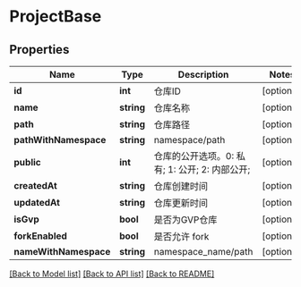 # ProjectBase

## Properties
Name | Type | Description | Notes
------------ | ------------- | ------------- | -------------
**id** | **int** | 仓库ID | [optional] 
**name** | **string** | 仓库名称 | [optional] 
**path** | **string** | 仓库路径 | [optional] 
**pathWithNamespace** | **string** | namespace/path | [optional] 
**public** | **int** | 仓库的公开选项。0: 私有; 1: 公开; 2: 内部公开; | [optional] 
**createdAt** | **string** | 仓库创建时间 | [optional] 
**updatedAt** | **string** | 仓库更新时间 | [optional] 
**isGvp** | **bool** | 是否为GVP仓库 | [optional] 
**forkEnabled** | **bool** | 是否允许 fork | [optional] 
**nameWithNamespace** | **string** | namespace_name/path | [optional] 

[[Back to Model list]](../../README.md#documentation-for-models) [[Back to API list]](../../README.md#documentation-for-api-endpoints) [[Back to README]](../../README.md)


